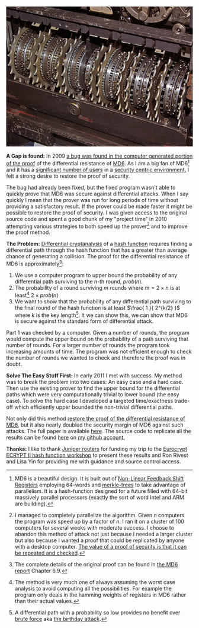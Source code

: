 ![Lorenz cipher](figs/640px-SZ42-6-wheels-lightened.jpg "Lorenz Cipher")


**A Gap is found:**
In 2009 [a bug was found in the computer generated portion of the proof](http://groups.csail.mit.edu/cis/md6/OFFICIAL_COMMENT_MD6_2009-07-01.txt) of the differential resistance of [MD6](http://en.wikipedia.org/wiki/MD6). As I am a big fan of MD6[^5] and it has a [significant number of users](http://www.upi.com/Top_News/2009/01/25/Virus_strikes_15_million_PCs/UPI-19421232924206) in a [security centric environment.](https://www.google.com/search?q=conficker%20MD6) I felt a strong desire to restore the proof of security.

The bug had already been fixed, but the fixed program wasn't able to quickly prove that MD6 was secure against differential attacks.
When I say quickly I mean that the prover was run for long periods of time without providing a satisfactory result. 
If the prover could be made faster it might be possible to restore the proof of security.
I was given access to the original source code and spent a good chunk of my "project time" in 2010 attempting various strategies to both speed up the prover[^1] and to improve the proof method. 

**The Problem:**
[Differential cryptanalysis](http://en.wikipedia.org/wiki/Differential_cryptanalysis) of a [hash function](http://en.wikipedia.org/wiki/Cryptographic_hash_function) requires finding a differential path through the hash function that has a greater than average chance of generating a collision. 
The proof for the differential resistance of MD6 is approximately[^0]:

1. We use a computer program to upper bound the probability of any differential path surviving to the $n$-th round, $prob(n)$.
2. The probability of a round surviving $m$ rounds where $m = 2 \times n$ is at least[^2] $2 \times prob(n)$ 
3. We want to show that the probability of any differential path surviving to the final round of the hash function is at least $\frac{ 1 }{ 2^{k/2} }$ where $k$ is the key length[^3]. It we can show this, we can show that MD6 is secure against the standard form of differential attack.

Part 1 was checked by a computer. Given a number of rounds, the program would compute the upper bound on the probability of a path surviving that number of rounds. For a larger number of rounds the program took increasing amounts of time. The program was not efficient enough to check the number of rounds we wanted to check and therefore the proof was in doubt.

**Solve The Easy Stuff First:**
In early 2011 I met with success. My method was to break the problem into two cases: An easy case and a hard case. Then use the existing prover to find the upper bound for the differential paths which were very computationally trivial to lower bound (the easy case). To solve the hard case I developed a targeted time/exactness trade-off which efficiently upper bounded the non-trivial differential paths.

Not only did this method [restore the proof of the differential resistance of MD6](http://groups.csail.mit.edu/cis/md6/), but it also nearly doubled the security margin of MD6 against such attacks.  The full paper is available [here](http://eprint.iacr.org/2011/374). The source code to replicate all the results can be found [here](https://github.com/EthanHeilman/MD6_diffp) on [my github account.](https://github.com/EthanHeilman)

**Thanks:** I like to thank [Juniper routers](http://www.juniper.net/) for funding my trip to the [Eurocrypt ECRYPT II hash function workshop](http://www.ecrypt.eu.org/hash2011/program.shtml) to present these results and Ron Rivest and Lisa Yin for providing me with guidance and source control access.

[^0]: The complete details of the original proof can be found in [the MD6 report](http://groups.csail.mit.edu/cis/md6/docs/2009-04-15-md6-report.pdf) Chapter 6.9.
[^1]: I managed to completely parallelize the algorithm. Given $n$ computers the program was speed up by a factor of $n$. I ran it on a cluster of 100 computers for several weeks with moderate success. I choose to abandon this method of attack not just because I needed a larger cluster but also because I wanted a proof that could be replicated by anyone with a desktop computer. [The value of a proof of security is that it can be repeated and checked](http://en.wikipedia.org/wiki/Scientific_method).    
[^2]: The method is very much one of always assuming the worst case analysis to avoid computing all the possibilities. For example the program only deals in the hamming weights of registers in MD6 rather than their actual values.
[^3]: A differential path with a probability so low provides no benefit over [brute force](http://www.qwantz.com/index.php?comic=854) aka [the birthday attack](http://www.codinghorror.com/blog/2007/12/hashtables-pigeonholes-and-birthdays.html). 
[^5]: MD6 is a beautiful design. It is built out of [Non-Linear Feedback Shift Registers](http://en.wikipedia.org/wiki/NLFSR) employing 64-words and [merkle-trees](http://en.wikipedia.org/wiki/Hash_tree) to take advantage of parallelism. It is a hash-function designed for a future filled with 64-bit massively parallel processors (exactly the sort of word Intel and ARM are building). 
